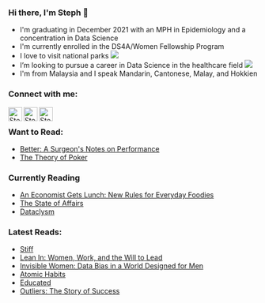 ### Hi there, I'm Steph  👋  

- I'm graduating in December 2021 with an MPH in Epidemiology and a concentration in Data Science
- I'm currently enrolled in the DS4A/Women Fellowship Program 
- I love to visit national parks <img src="https://img.icons8.com/doodle/28/000000/national-park.png"/> 
- I’m looking to pursue a career in Data Science in the healthcare field <img src="https://img.icons8.com/doodle/28/000000/apple-health.png"/>
- I'm from Malaysia and I speak Mandarin, Cantonese, Malay, and Hokkien


### Connect with me:

[<img align="left" alt="Steph Yap's Twitter | Twitter" width="28px" src="https://img.icons8.com/doodle/48/000000/twitter--v1.png" />][twitter]
[<img align="left" alt="Steph Yap's linkedin | LinkedIn" width="28px" src="https://img.icons8.com/doodle/48/000000/linkedin--v2.png" />][linkedin]
[<img align="left" alt="Steph Yap's instagram | Instagram" width="28px" src="https://img.icons8.com/doodle/22/000000/instagram-new.png" />][instagram]


<br />


### Want to Read:
- [Better: A Surgeon's Notes on Performance](https://www.amazon.com/Better-Surgeons-Performance-Atul-Gawande/dp/0312427654)
- [The Theory of Poker](https://www.amazon.com/Theory-Poker-Professional-Player-Teaches/dp/1880685000)

### Currently Reading
- [An Economist Gets Lunch: New Rules for Everyday Foodies](https://www.amazon.com/Economist-Gets-Lunch-Everyday-Foodies/dp/B00B1KZ8JG)
- [The State of Affairs](https://www.amazon.com/State-Affairs-Rethinking-Infidelity/dp/0062322583)
- [Dataclysm](https://www.amazon.com/Dataclysm-Identity-What-Online-Offline-Selves/dp/0385347391/ref=sr_1_1?crid=25RAYCDBZYOHG&dchild=1&keywords=dataclysm+book&qid=1635446480&s=books&sprefix=datacylysm+book%2Cstripbooks%2C102&sr=1-1)


### Latest Reads:
- [Stiff](https://www.goodreads.com/book/show/32145.Stiff)
- [Lean In: Women, Work, and the Will to Lead](https://www.goodreads.com/book/show/16071764-lean-in)
- [Invisible Women: Data Bias in a World Designed for Men](https://www.goodreads.com/book/show/50159884-invisible-women)
- [Atomic Habits](https://www.goodreads.com/book/show/40121378-atomic-habits)
- [Educated](https://www.goodreads.com/book/show/35133922-educated)
- [Outliers: The Story of Success](https://www.goodreads.com/book/show/3228917-outliers)


[twitter]: https://twitter.com/ChiufengYap
[instagram]: https://www.instagram.com/chiufeng/
[linkedin]: https://www.linkedin.com/in/chiufengyap/
